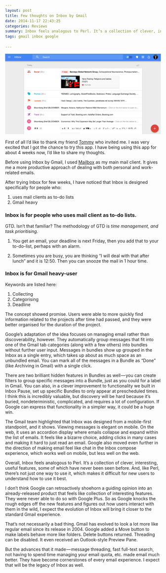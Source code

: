 ```yaml
---
layout: post
title: Few thoughts on Inbox by Gmail
date: 2014-11-17 22:43:25
categories: Reviews
summary: Inbox feels analogous to Perl. It’s a collection of clever, interesting, useful features, some of which have never been seen before. And, like Perl, there’s not just one way to use it, which makes it difficult for new users to understand how to use it best.
tags: gmail inbox google

---
```


![](/images/inbox/inbox-1.png)

First of all I’d like to thank my friend [Tommy](http://cargocollective.com/technommy) who invited me. I was very excited that I got the chance to try this app. I have being using this app for about 4 weeks now, I’d like to share my thoughts.

Before using Inbox by Gmail, I used [Mailbox](http://www.mailboxapp.com/) as my main mail client. It gives me a more productive approach of dealing with both personal and work-related emails.

After trying Inbox for few weeks, I have noticed that Inbox is designed specifically for people who:

1. uses mail clients as to-do lists
2. Gmail heavy

### Inbox is for people who uses mail client as to-do lists.

GTD. Isn’t that familiar? The methodology of GTD is *time management, and task prioritising*. 

1. You get an email, your deadline is next Friday, then you add that to your to-do-list, perhaps with an alarm. 

2. Sometimes you  are busy, you are thinking “I will deal with that after lunch” and it is 12:50. Then you can snooze the mail in 1 hour time.


### Inbox is for Gmail heavy-user

Keywords are listed here:

1. Collecting 
2. Categorising 
3. Deadline

The concept showed promise. Users were able to more quickly find information related to the projects after time had passed, and they were better organised for the duration of the project. 

Google’s adaptation of the idea focuses on managing email rather than discoverability, however. They automatically group messages that fit into one of the Gmail tab categories (along with a few others) into bundles without further user input. Messages in bundles show up grouped in the Inbox as a single entry, which takes up about as much space as an unbundled email. You can mark all of the messages in a Bundle as “Done” (like Archiving in Gmail) with a single click.

There are two brilliant hidden features in Bundles as well — you can create filters to group specific messages into a Bundle, just as you could for a label in Gmail. You can also, in a clever improvement to functionality we built in Inbox Pause, set up specific Bundles to only appear at prescheduled times. I think this is incredibly valuable, but discovery will be hard because it’s buried, nondeterministic, complicated, and requires a lot of configuration. If Google can express that functionality in a simpler way, it could be a huge win.

The Gmail team highlighted that Inbox was designed from a mobile-first standpoint, and it shows. Viewing messages is elegant on mobile. On the web, it uses an accordion display where emails collapse and expand within the list of emails. It feels like a bizarre choice, adding clicks in many cases and making it hard to just read an email. Google also moved even further in the direction of making email feel like chat in the Inbox compose experience, which works well on mobile, but less well on the web.

Overall, Inbox feels analogous to Perl. It’s a collection of clever, interesting, useful features, some of which have never been seen before. And, like Perl, there’s not just one way to use it, which makes it difficult for new users to understand how to use it best.
 
I don’t think Google can retroactively shoehorn a guiding opinion into an already-released product that feels like collection of interesting features. They were never able to do so with Google Plus. So as Google knocks the rough edges off the new features and figures out how users interact with them in the wild, I expect the evolution of Inbox will bring it closer to the standard Gmail experience.

That’s not necessarily a bad thing. Gmail has evolved to look a lot more like regular email since its release in 2004. Google added a Move button to make labels behave more like folders. Delete buttons returned. Threading can be disabled. It even received an Outlook-style Preview Pane.

But the advances that it made — message threading, fast full-text search, not having to spend time managing your email quota, etc. made email much better. They have become cornerstones of every email experience. I expect that will be the legacy of Inbox as well.